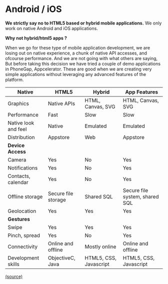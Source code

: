# Android / iOS
**We strictly say no to HTML5 based or hybrid mobile applications.** We only work on native Android and iOS applications. 

**Why not hybrid/html5 apps ?**

When we go for these type of mobile application development, we are losing out on native experience, a chunk of native API accesses, and ofcourse performance. And we are not going with what others are saying, But before taking this decision we have tried a couple of demo applications in PhoneGap, Appcelerator. These are good when we are creating very simple applications without leveraging any advanced features of the platform.

| Native |	HTML5 |	Hybrid | App Features |
|--|--|--|--|
| Graphics |	Native APIs	|HTML, Canvas, SVG |	HTML, Canvas, SVG |
|Performance|	Fast |	Slow|	Slow|
|Native look and feel |	Native |	Emulated|	Emulated|
|Distribution	| Appstore	|Web|	Appstore|
|**Device Access**|
|Camera|	Yes|	No|	Yes|
|Notifications	|Yes|	No|	Yes|
|Contacts, calendar	| Yes |	No |	Yes |
|Offline storage |	Secure file storage|	Shared SQL	|Secure file system, shared SQL|
|Geolocation	|Yes |	Yes|	Yes|
|**Gestures**|
|Swipe|	Yes|	Yes|	Yes|
|Pinch, spread	| Yes|	No|	Yes|
|Connectivity	|Online and offline|	Mostly online|	Online and offline|
|Development skills	|ObjectiveC, Java	|HTML5, CSS, Javascript |	HTML5, CSS, Javascript|

[(source)](https://developer.salesforce.com/page/Native,_HTML5,_or_Hybrid:_Understanding_Your_Mobile_Application_Development_Options)
